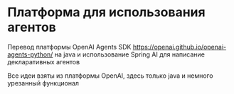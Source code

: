 # Платформа для использования агентов

Перевод платформы OpenAI Agents SDK https://openai.github.io/openai-agents-python/
на java и использование Spring AI для написание декларативных агентов

Все идеи взяты из платформы OpenAI, здесь только java и немного урезанный функционал 

